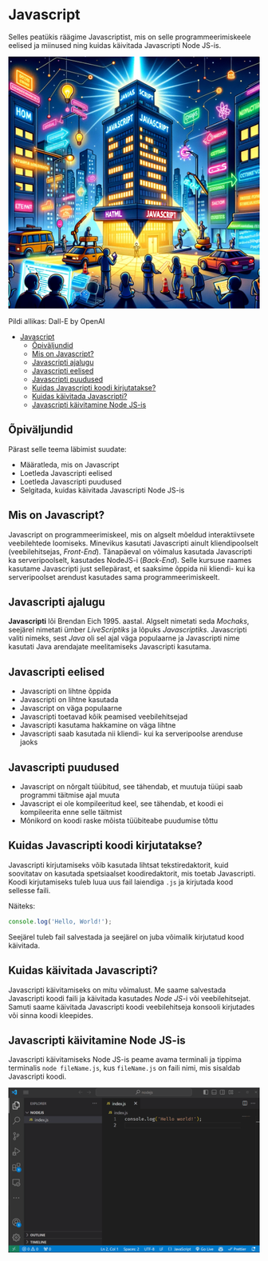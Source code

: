 # Javascript

Selles peatükis räägime Javascriptist, mis on selle programmeerimiskeele eelised ja miinused ning kuidas käivitada Javascripti Node JS-is.

![Javascript](JavaScript.webp)

Pildi allikas: Dall-E by OpenAI

- [Javascript](#javascript)
  - [Õpiväljundid](#õpiväljundid)
  - [Mis on Javascript?](#mis-on-javascript)
  - [Javascripti ajalugu](#javascripti-ajalugu)
  - [Javascripti eelised](#javascripti-eelised)
  - [Javascripti puudused](#javascripti-puudused)
  - [Kuidas Javascripti koodi kirjutatakse?](#kuidas-javascripti-koodi-kirjutatakse)
  - [Kuidas käivitada Javascripti?](#kuidas-käivitada-javascripti)
  - [Javascripti käivitamine Node JS-is](#javascripti-käivitamine-node-js-is)

## Õpiväljundid

Pärast selle teema läbimist suudate:

- Määratleda, mis on Javascript
- Loetleda Javascripti eelised
- Loetleda Javascripti puudused
- Selgitada, kuidas käivitada Javascripti Node JS-is

## Mis on Javascript?

Javascript on programmeerimiskeel, mis on algselt mõeldud interaktiivsete veebilehtede loomiseks. Minevikus kasutati Javascripti ainult kliendipoolselt (veebilehitsejas, *Front-End*). Tänapäeval on võimalus kasutada Javascripti ka serveripoolselt, kasutades NodeJS-i (*Back-End*). Selle kursuse raames kasutame Javascripti just sellepärast, et saaksime õppida nii kliendi- kui ka serveripoolset arendust kasutades sama programmeerimiskeelt.

## Javascripti ajalugu

**Javascripti** lõi Brendan Eich 1995. aastal. Algselt nimetati seda *Mochaks*, seejärel nimetati ümber *LiveScriptiks* ja lõpuks *Javascriptiks*. Javascripti valiti nimeks, sest *Java* oli sel ajal väga populaarne ja Javascripti nime kasutati Java arendajate meelitamiseks Javascripti kasutama.

## Javascripti eelised

- Javascripti on lihtne õppida
- Javascripti on lihtne kasutada
- Javascript on väga populaarne
- Javascripti toetavad kõik peamised veebilehitsejad
- Javascripti kasutama hakkamine on väga lihtne
- Javascripti saab kasutada nii kliendi- kui ka serveripoolse arenduse jaoks

## Javascripti puudused

- Javascript on nõrgalt tüübitud, see tähendab, et muutuja tüüpi saab programmi täitmise ajal muuta
- Javascript ei ole kompileeritud keel, see tähendab, et koodi ei kompileerita enne selle täitmist
- Mõnikord on koodi raske mõista tüübiteabe puudumise tõttu

## Kuidas Javascripti koodi kirjutatakse?

Javascripti kirjutamiseks võib kasutada lihtsat tekstiredaktorit, kuid soovitatav on kasutada spetsiaalset koodiredaktorit, mis toetab Javascripti. Koodi kirjutamiseks tuleb luua uus fail laiendiga `.js` ja kirjutada kood sellesse faili.

Näiteks:

```js
console.log('Hello, World!');
```

Seejärel tuleb fail salvestada ja seejärel on juba võimalik kirjutatud kood käivitada.

## Kuidas käivitada Javascripti?

Javascripti käivitamiseks on mitu võimalust. Me saame salvestada Javascripti koodi faili ja käivitada kasutades *Node JS*-i või veebilehitsejat. Samuti saame käivitada Javascripti koodi veebilehitseja konsooli kirjutades või sinna koodi kleepides.

## Javascripti käivitamine Node JS-is

Javascripti käivitamiseks Node JS-is peame avama terminali ja tippima terminalis `node fileName.js`, kus `fileName.js` on faili nimi, mis sisaldab Javascripti koodi.

![Running Javascript in Node JS](../NodeJS/RunningNode.gif)
